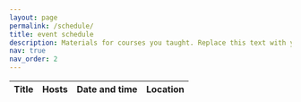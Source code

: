 ```yaml
---
layout: page
permalink: /schedule/
title: event schedule
description: Materials for courses you taught. Replace this text with your description.
nav: true
nav_order: 2
---
```


<table
  id="table"
  data-toggle="table"
  data-url="{{ '/assets/json/fall2023.json' | relative_url }}">
  <thead>
    <tr>
      <th data-field="title">Title</th>
      <th data-field="host">Hosts</th>
      <th data-field="datetime" data-formatter="dateFormatter">Date and time</th>
      <th data-field="location">Location</th>
    </tr>
  </thead>
</table>

<script>
	function dateFormatter(value) {
		var dateArray = value.split('/');
		var startDate = new Date(dateArray[0]);
		var endDate = new Date(dateArray[1]);
		var fmt = new Intl.DateTimeFormat("en", {
			weekday: 'long',
			month: "short",
			day: "numeric",
			hour: "numeric",
		});
	return fmt.formatRange(startDate, endDate)
	}
</script>
